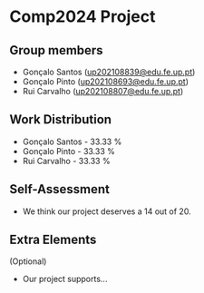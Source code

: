 # Comp2024 Project

## Group members

- Gonçalo Santos (up202108839@edu.fe.up.pt)
- Gonçalo Pinto (up202108693@edu.fe.up.pt)
- Rui Carvalho (up202108807@edu.fe.up.pt)

## Work Distribution

- Gonçalo Santos - 33.33 %
- Gonçalo Pinto - 33.33 %
- Rui Carvalho - 33.33 %

## Self-Assessment

- We think our project deserves a 14 out of 20.

## Extra Elements

(Optional)
- Our project supports...
